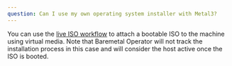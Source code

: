```yaml
---
question: Can I use my own operating system installer with Metal3?
---
```


You can use the [live ISO workflow](https://book.metal3.io/bmo/live-iso)
to attach a bootable ISO to the machine using virtual media. Note that
Baremetal Operator will not track the installation process in this case
and will consider the host active once the ISO is booted.
